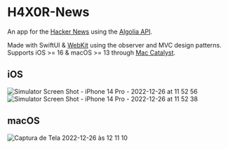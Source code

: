 # H4X0R-News

An app for the [Hacker News](https://news.ycombinator.com) using the [Algolia API](https://hn.algolia.com/api).

Made with SwiftUI & [WebKit](https://developer.apple.com/documentation/webkit) using the observer and MVC design patterns. Supports iOS >= 16 & macOS >= 13 through [Mac Catalyst](https://developer.apple.com/documentation/uikit/mac_catalyst).

## iOS
![Simulator Screen Shot - iPhone 14 Pro - 2022-12-26 at 11 52 56](https://user-images.githubusercontent.com/60455369/209560895-938c33a9-aca6-4f16-9f4b-69dc2c9acc17.png)
![Simulator Screen Shot - iPhone 14 Pro - 2022-12-26 at 11 52 38](https://user-images.githubusercontent.com/60455369/209560898-f4d383f6-cc83-4b8b-9ab9-b901f258ae82.png)

## macOS
![Captura de Tela 2022-12-26 às 12 11 10](https://user-images.githubusercontent.com/60455369/209562400-7342a392-2113-4216-9fbf-07f81890d9b8.png)
